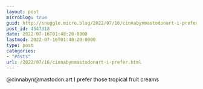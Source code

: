 ```yaml
---
layout: post
microblog: true
guid: http://snuggle.micro.blog/2022/07/16/cinnabynmastodonart-i-prefer.html
post_id: 4547318
date: 2022-07-16T01:48:20-0000
lastmod: 2022-07-16T01:48:20-0000
type: post
categories:
- "Posts"
url: /2022/07/16/cinnabynmastodonart-i-prefer.html
---
```

<p>@cinnabyn@mastodon.art I prefer those tropical fruit creams</p>

